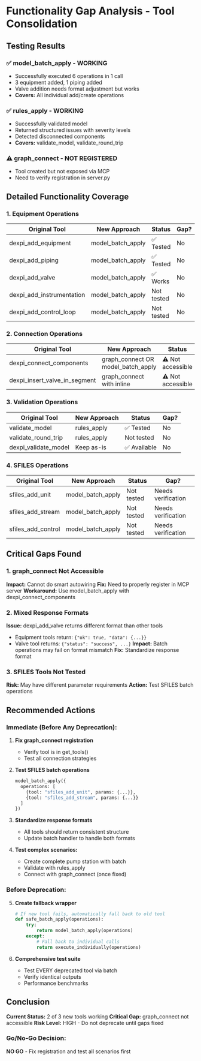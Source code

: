 # Functionality Gap Analysis - Tool Consolidation

## Testing Results

### ✅ model_batch_apply - WORKING
- Successfully executed 6 operations in 1 call
- 3 equipment added, 1 piping added
- Valve addition needs format adjustment but works
- **Covers:** All individual add/create operations

### ✅ rules_apply - WORKING  
- Successfully validated model
- Returned structured issues with severity levels
- Detected disconnected components
- **Covers:** validate_model, validate_round_trip

### ⚠️ graph_connect - NOT REGISTERED
- Tool created but not exposed via MCP
- Need to verify registration in server.py

## Detailed Functionality Coverage

### 1. Equipment Operations

| Original Tool | New Approach | Status | Gap? |
|--------------|--------------|---------|------|
| dexpi_add_equipment | model_batch_apply | ✅ Tested | No |
| dexpi_add_piping | model_batch_apply | ✅ Tested | No |
| dexpi_add_valve | model_batch_apply | ✅ Works | No |
| dexpi_add_instrumentation | model_batch_apply | Not tested | No |
| dexpi_add_control_loop | model_batch_apply | Not tested | No |

### 2. Connection Operations

| Original Tool | New Approach | Status | Gap? |
|--------------|--------------|---------|------|
| dexpi_connect_components | graph_connect OR model_batch_apply | ⚠️ Not accessible | **YES** |
| dexpi_insert_valve_in_segment | graph_connect with inline | ⚠️ Not accessible | **YES** |

### 3. Validation Operations

| Original Tool | New Approach | Status | Gap? |
|--------------|--------------|---------|------|
| validate_model | rules_apply | ✅ Tested | No |
| validate_round_trip | rules_apply | Not tested | No |
| dexpi_validate_model | Keep as-is | ✅ Available | No |

### 4. SFILES Operations

| Original Tool | New Approach | Status | Gap? |
|--------------|--------------|---------|------|
| sfiles_add_unit | model_batch_apply | Not tested | Needs verification |
| sfiles_add_stream | model_batch_apply | Not tested | Needs verification |
| sfiles_add_control | model_batch_apply | Not tested | Needs verification |

## Critical Gaps Found

### 1. graph_connect Not Accessible
**Impact:** Cannot do smart autowiring
**Fix:** Need to properly register in MCP server
**Workaround:** Use model_batch_apply with dexpi_connect_components

### 2. Mixed Response Formats
**Issue:** dexpi_add_valve returns different format than other tools
- Equipment tools return: `{"ok": true, "data": {...}}`
- Valve tool returns: `{"status": "success", ...}`
**Impact:** Batch operations may fail on format mismatch
**Fix:** Standardize response format

### 3. SFILES Tools Not Tested
**Risk:** May have different parameter requirements
**Action:** Test SFILES batch operations

## Recommended Actions

### Immediate (Before Any Deprecation):

1. **Fix graph_connect registration**
   - Verify tool is in get_tools()
   - Test all connection strategies

2. **Test SFILES batch operations**
   ```python
   model_batch_apply({
     operations: [
       {tool: "sfiles_add_unit", params: {...}},
       {tool: "sfiles_add_stream", params: {...}}
     ]
   })
   ```

3. **Standardize response formats**
   - All tools should return consistent structure
   - Update batch handler to handle both formats

4. **Test complex scenarios:**
   - Create complete pump station with batch
   - Validate with rules_apply
   - Connect with graph_connect (once fixed)

### Before Deprecation:

5. **Create fallback wrapper**
   ```python
   # If new tool fails, automatically fall back to old tool
   def safe_batch_apply(operations):
       try:
           return model_batch_apply(operations)
       except:
           # Fall back to individual calls
           return execute_individually(operations)
   ```

6. **Comprehensive test suite**
   - Test EVERY deprecated tool via batch
   - Verify identical outputs
   - Performance benchmarks

## Conclusion

**Current Status:** 2 of 3 new tools working
**Critical Gap:** graph_connect not accessible
**Risk Level:** HIGH - Do not deprecate until gaps fixed

### Go/No-Go Decision: 
**NO GO** - Fix registration and test all scenarios first